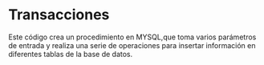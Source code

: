 # Transacciones
Este código crea un procedimiento en MYSQL,que toma varios parámetros de entrada y realiza una serie de operaciones para insertar información en diferentes tablas de la base de datos.
